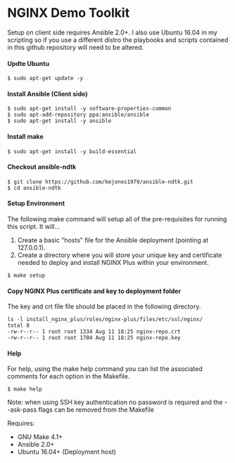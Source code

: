 # NGINX Demo Toolkit

Setup on client side requires Ansible 2.0+. I also use Ubuntu 16.04 in my scripting so if you use a different distro the playbooks and scripts contained in this github repository will need to be altered.

#### Updte Ubuntu
```
$ sudo apt-get update -y
```

#### Install Ansible (Client side)

```
$ sudo apt-get install -y software-properties-common
$ sudo apt-add-repository ppa:ansible/ansible
$ sudo apt-get install -y ansible
```

#### Install make

```
$ sudo apt-get install -y build-essential
```


#### Checkout ansible-ndtk

```
$ git clone https://github.com/kmjones1979/ansible-ndtk.git
$ cd ansible-ndtk
```


#### Setup Environment

The following make command will setup all of the pre-requisites for running this script. It will...
1. Create a basic "hosts" file for the Ansible deployment (pointing at 127.0.0.1).
2. Create a directory where you will store your unique key and certificate needed to deploy and install NGINX Plus within your environment.

```
$ make setup
```

#### Copy NGINX Plus certificate and key to deployment folder

The key and crt file file should be placed in the following directory.

```
ls -l install_nginx_plus/roles/nginx-plus/files/etc/ssl/nginx/
total 8
-rw-r--r-- 1 root root 1334 Aug 11 18:25 nginx-repo.crt
-rw-r--r-- 1 root root 1704 Aug 11 18:25 nginx-repo.key
```

#### Help

For help, using the make help command you can list the associated comments for each option in the Makefile.

```
$ make help
```

Note: when using SSH key authentication no password is required and the --ask-pass flags can be removed from the Makefile

Requires:

- GNU Make 4.1+
- Ansible 2.0+
- Ubuntu 16.04+ (Deployment host)
